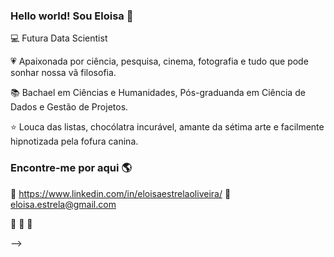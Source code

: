 ### Hello world! Sou Eloisa 👋


💻 Futura Data Scientist 

💗 Apaixonada por ciência, pesquisa, cinema, fotografia e tudo que pode sonhar nossa vã filosofia. 

📚 Bachael em Ciências e Humanidades, Pós-graduanda em Ciência de Dados e Gestão de Projetos.

⭐ Louca das listas, chocólatra incurável, amante da sétima arte e facilmente hipnotizada pela fofura canina. 


 ### Encontre-me por aqui 🌎

👩 https://www.linkedin.com/in/eloisaestrelaoliveira/ 
📧 eloisa.estrela@gmail.com


🚀 🚀 🚀

-->
